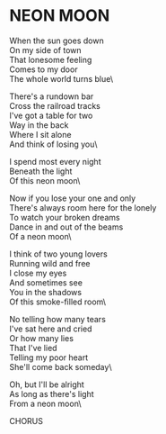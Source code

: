 # NEON MOON

When the sun goes down\
On my side of town\
That lonesome feeling\
Comes to my door\
The whole world turns blue\

There's a rundown bar\
Cross the railroad tracks\
I've got a table for two\
Way in the back\
Where I sit alone\
And think of losing you\

I spend most every night\
Beneath the light\
Of this neon moon\

Now if you lose your one and only\
There's always room here for the lonely\
To watch your broken dreams\
Dance in and out of the beams\
Of a neon moon\

I think of two young lovers\
Running wild and free\
I close my eyes\
And sometimes see\
You in the shadows\
Of this smoke-filled room\

No telling how many tears\
I've sat here and cried\
Or how many lies\
That I've lied\
Telling my poor heart\
She'll come back someday\

Oh, but I'll be alright\
As long as there's light\
From a neon moon\

CHORUS